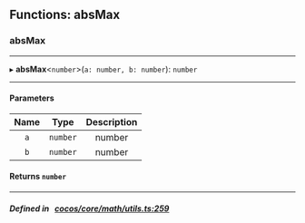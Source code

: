 ## Functions: absMax

### absMax


___
▸ **absMax**<`number`\>(`a: number, b: number`): `number`
___


#### Parameters

| Name | Type | Description |
| :------: | :------: | :------: |
| `a` | `number` | number  |
| `b` | `number` | number  |

#### Returns `number` 
___


##### Defined in &nbsp;   [cocos/core/math/utils.ts:259](https://github.com/cocos-creator/engine/blob/c7bf6b8a9/cocos/core/math/utils.ts#L259)&nbsp;
